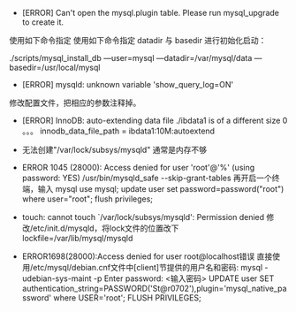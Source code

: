 

* [ERROR] Can't open the mysql.plugin table. Please run mysql_upgrade to create it.

使用如下命令指定 使用如下命令指定 datadir 与 basedir 进行初始化启动：

./scripts/mysql_install_db —user=mysql  —datadir=/var/mysql/data —basedir=/usr/local/mysql

* [ERROR] mysqld: unknown variable 'show_query_log=ON'

修改配置文件，把相应的参数注释掉。

* [ERROR] InnoDB: auto-extending data file ./ibdata1 is of a different size 0 。。。
  innodb_data_file_path = ibdata1:10M:autoextend

* 无法创建"/var/lock/subsys/mysqld"
  通常是内存不够

* ERROR 1045 (28000): Access denied for user 'root'@'%' (using password: YES)
  /usr/bin/mysqld_safe --skip-grant-tables
  再开启一个终端，输入
  mysql
  use mysql;
  update user set password=password("root") where user="root";
  flush privileges;

* touch: cannot touch `/var/lock/subsys/mysqld': Permission denied
  修改/etc/init.d/mysqld，将lock文件的位置改下lockfile=/var/lib/mysql/mysqld

* ERROR1698(28000):Access denied for user root@localhost错误
  直接使用/etc/mysql/debian.cnf文件中[client]节提供的用户名和密码: 
  mysql -udebian-sys-maint -p 
  Enter password: <输入密码> 
UPDATE user SET authentication_string=PASSWORD('St@r0702'),plugin='mysql_native_password' where USER='root'; 
FLUSH PRIVILEGES; 